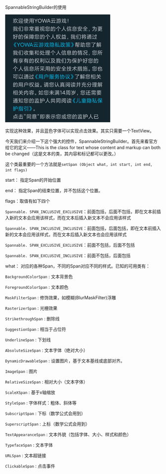 SpannableStringBuilder的使用

![image-20211223180645982](SpannableStringBuilder%E7%9A%84%E4%BD%BF%E7%94%A8.assets/image-20211223180645982.png)

实现这种效果，并且蓝色字体可以实现点击效果。其实只需要一个TextView。

今天我们来介绍一下这个强大的控件，SpannableStringBuilder。首先来看官方给它的定义——This is the class for text whose content and markup can both be changed（这是文本的类，其内容和标记都可以更改。）

这个类最重要的一个方法就是`setSpan (Object what, int start, int end, int flags)`

start： 指定Span的开始位置

end：  指定Span的结束位置，并不包括这个位置。

flags：取值有如下四个

`Spannable. SPAN_INCLUSIVE_EXCLUSIVE`：前面包括，后面不包括，即在文本前插入新的文本会应用该样式，而在文本后插入新文本不会应用该样式

`Spannable. SPAN_INCLUSIVE_INCLUSIVE`：前面包括，后面包括，即在文本前插入新的文本会应用该样式，而在文本后插入新文本也会应用该样式

`Spannable. SPAN_EXCLUSIVE_EXCLUSIVE`：前面不包括，后面不包括

`Spannable. SPAN_EXCLUSIVE_INCLUSIVE`：前面不包括，后面包括

what： 对应的各种Span，不同的Span对应不同的样式。已知的可用类有：

`BackgroundColorSpan` : 文本背景色

`ForegroundColorSpan` : 文本颜色

`MaskFilterSpan` : 修饰效果，如模糊(BlurMaskFilter)浮雕

`RasterizerSpan` : 光栅效果

`StrikethroughSpan` : 删除线

`SuggestionSpan` : 相当于占位符

`UnderlineSpan` : 下划线

`AbsoluteSizeSpan` : 文本字体（绝对大小）

`DynamicDrawableSpan` : 设置图片，基于文本基线或底部对齐。

`ImageSpan` : 图片

`RelativeSizeSpan` : 相对大小（文本字体）

`ScaleXSpan` : 基于x轴缩放

`StyleSpan` : 字体样式：粗体、斜体等

`SubscriptSpan` : 下标（数学公式会用到）

`SuperscriptSpan` : 上标（数学公式会用到）

`TextAppearanceSpan` : 文本外貌（包括字体、大小、样式和颜色）

`TypefaceSpan` : 文本字体

`URLSpan` : 文本超链接

`ClickableSpan` : 点击事件